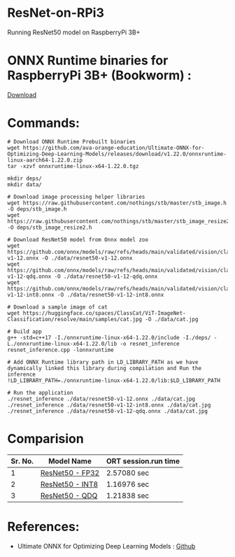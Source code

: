 # ResNet-on-RPi3
Running ResNet50 model on RaspberryPi 3B+

# ONNX Runtime binaries for RaspberryPi 3B+ (Bookworm) : 
[Download](https://github.com/ava-orange-education/Ultimate-ONNX-for-Optimizing-Deep-Learning-Models/releases/tag/v1.22.0)

# Commands:
```
# Download ONNX Runtime Prebuilt binaries
wget https://github.com/ava-orange-education/Ultimate-ONNX-for-Optimizing-Deep-Learning-Models/releases/download/v1.22.0/onnxruntime-linux-aarch64-1.22.0.zip
tar -xzvf onnxruntime-linux-x64-1.22.0.tgz

mkdir deps/
mkdir data/

# Download image processing helper libraries
wget https://raw.githubusercontent.com/nothings/stb/master/stb_image.h -O deps/stb_image.h
wget https://raw.githubusercontent.com/nothings/stb/master/stb_image_resize2.h -O deps/stb_image_resize2.h

# Download ResNet50 model from Onnx model zoo
wget https://github.com/onnx/models/raw/refs/heads/main/validated/vision/classification/resnet/model/resnet50-v1-12.onnx -O ./data/resnet50-v1-12.onnx
wget https://github.com/onnx/models/raw/refs/heads/main/validated/vision/classification/resnet/model/resnet50-v1-12-qdq.onnx -O ./data/resnet50-v1-12-qdq.onnx 
wget https://github.com/onnx/models/raw/refs/heads/main/validated/vision/classification/resnet/model/resnet50-v1-12-int8.onnx -O ./data/resnet50-v1-12-int8.onnx

# Download a sample image of cat
wget https://huggingface.co/spaces/ClassCat/ViT-ImageNet-Classification/resolve/main/samples/cat.jpg -O ./data/cat.jpg

# Build app
g++ -std=c++17 -I./onnxruntime-linux-x64-1.22.0/include -I./deps/ -L./onnxruntime-linux-x64-1.22.0/lib -o resnet_inference resnet_inference.cpp -lonnxruntime

# Add ONNX Runtime library path in LD_LIBRARY_PATH as we have dynamically linked this library during compilation and Run the inference
!LD_LIBRARY_PATH=./onnxruntime-linux-x64-1.22.0/lib:$LD_LIBRARY_PATH 

# Run the application
./resnet_inference ./data/resnet50-v1-12.onnx ./data/cat.jpg
./resnet_inference ./data/resnet50-v1-12-int8.onnx ./data/cat.jpg
./resnet_inference ./data/resnet50-v1-12-qdq.onnx ./data/cat.jpg
```


# Comparision
| Sr. No. | Model Name | ORT session.run time |
|--|--|--|
| 1 | [ResNet50 - FP32](https://github.com/onnx/models/raw/refs/heads/main/validated/vision/classification/resnet/model/resnet50-v1-12.onnx) | 2.57080 sec |
| 2 | [ResNet50 - INT8](https://github.com/onnx/models/raw/refs/heads/main/validated/vision/classification/resnet/model/resnet50-v1-12-int8.onnx) | 1.16976 sec |
| 3 | [ResNet50 - QDQ](https://github.com/onnx/models/raw/refs/heads/main/validated/vision/classification/resnet/model/resnet50-v1-12-qdq.onnx) | 1.21838 sec |


# References:
- Ultimate ONNX for Optimizing Deep Learning Models : [Github](https://github.com/ava-orange-education/Ultimate-ONNX-for-Optimizing-Deep-Learning-Models)